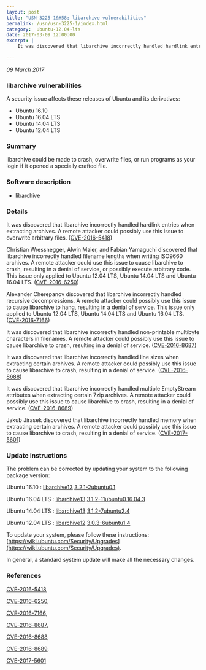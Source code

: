 ```yaml
---
layout: post
title: "USN-3225-1&#58; libarchive vulnerabilities"
permalink: /usn/usn-3225-1/index.html
category:  ubuntu-12.04-lts
date: 2017-03-09 12:00:00
excerpt: |
    It was discovered that libarchive incorrectly handled hardlink entries when extracting archives. A remote attacker could possibly use this issue to overwrite arbitrary files. ([CVE-2016-5418](http://people.ubuntu.com/~ubuntu-security/cve/CVE-2016-5418))
    
--- 
```

 
 

*09 March 2017*

### libarchive vulnerabilities

A security issue affects these releases of Ubuntu and its derivatives:

* Ubuntu 16.10
* Ubuntu 16.04 LTS
* Ubuntu 14.04 LTS
* Ubuntu 12.04 LTS

### Summary

libarchive could be made to crash, overwrite files, or run programs as your login if it opened a specially crafted file.

### Software description

* libarchive 

### Details

It was discovered that libarchive incorrectly handled hardlink entries when extracting archives. A remote attacker could possibly use this issue to overwrite arbitrary files. ([CVE-2016-5418](http://people.ubuntu.com/~ubuntu-security/cve/CVE-2016-5418))

Christian Wressnegger, Alwin Maier, and Fabian Yamaguchi discovered that libarchive incorrectly handled filename lengths when writing ISO9660 archives. A remote attacker could use this issue to cause libarchive to crash, resulting in a denial of service, or possibly execute arbitrary code. This issue only applied to Ubuntu 12.04 LTS, Ubuntu 14.04 LTS and Ubuntu 16.04 LTS. ([CVE-2016-6250](http://people.ubuntu.com/~ubuntu-security/cve/CVE-2016-6250))

Alexander Cherepanov discovered that libarchive incorrectly handled recursive decompressions. A remote attacker could possibly use this issue to cause libarchive to hang, resulting in a denial of service. This issue only applied to Ubuntu 12.04 LTS, Ubuntu 14.04 LTS and Ubuntu 16.04 LTS. ([CVE-2016-7166](http://people.ubuntu.com/~ubuntu-security/cve/CVE-2016-7166))

It was discovered that libarchive incorrectly handled non-printable multibyte characters in filenames. A remote attacker could possibly use this issue to cause libarchive to crash, resulting in a denial of service. ([CVE-2016-8687](http://people.ubuntu.com/~ubuntu-security/cve/CVE-2016-8687))

It was discovered that libarchive incorrectly handled line sizes when extracting certain archives. A remote attacker could possibly use this issue to cause libarchive to crash, resulting in a denial of service. ([CVE-2016-8688](http://people.ubuntu.com/~ubuntu-security/cve/CVE-2016-8688))

It was discovered that libarchive incorrectly handled multiple EmptyStream attributes when extracting certain 7zip archives. A remote attacker could possibly use this issue to cause libarchive to crash, resulting in a denial of service. ([CVE-2016-8689](http://people.ubuntu.com/~ubuntu-security/cve/CVE-2016-8689))

Jakub Jirasek discovered that libarchive incorrectly handled memory when extracting certain archives. A remote attacker could possibly use this issue to cause libarchive to crash, resulting in a denial of service. ([CVE-2017-5601](http://people.ubuntu.com/~ubuntu-security/cve/CVE-2017-5601)) 

### Update instructions

The problem can be corrected by updating your system to the following package version:

Ubuntu 16.10
 : [libarchive13](https://launchpad.net/ubuntu/+source/libarchive) <span> [3.2.1-2ubuntu0.1](https://launchpad.net/ubuntu/+source/libarchive/3.2.1-2ubuntu0.1) </span> 

Ubuntu 16.04 LTS
 : [libarchive13](https://launchpad.net/ubuntu/+source/libarchive) <span> [3.1.2-11ubuntu0.16.04.3](https://launchpad.net/ubuntu/+source/libarchive/3.1.2-11ubuntu0.16.04.3) </span> 

Ubuntu 14.04 LTS
 : [libarchive13](https://launchpad.net/ubuntu/+source/libarchive) <span> [3.1.2-7ubuntu2.4](https://launchpad.net/ubuntu/+source/libarchive/3.1.2-7ubuntu2.4) </span> 

Ubuntu 12.04 LTS
 : [libarchive12](https://launchpad.net/ubuntu/+source/libarchive) <span> [3.0.3-6ubuntu1.4](https://launchpad.net/ubuntu/+source/libarchive/3.0.3-6ubuntu1.4) </span> 

To update your system, please follow these instructions: [https://wiki.ubuntu.com/Security/Upgrades](https://wiki.ubuntu.com/Security/Upgrades).

In general, a standard system update will make all the necessary changes. 

### References

 
 [CVE-2016-5418](http://people.ubuntu.com/~ubuntu-security/cve/CVE-2016-5418), 

 [CVE-2016-6250](http://people.ubuntu.com/~ubuntu-security/cve/CVE-2016-6250), 

 [CVE-2016-7166](http://people.ubuntu.com/~ubuntu-security/cve/CVE-2016-7166), 

 [CVE-2016-8687](http://people.ubuntu.com/~ubuntu-security/cve/CVE-2016-8687), 

 [CVE-2016-8688](http://people.ubuntu.com/~ubuntu-security/cve/CVE-2016-8688), 

 [CVE-2016-8689](http://people.ubuntu.com/~ubuntu-security/cve/CVE-2016-8689), 

 [CVE-2017-5601](http://people.ubuntu.com/~ubuntu-security/cve/CVE-2017-5601)
 

